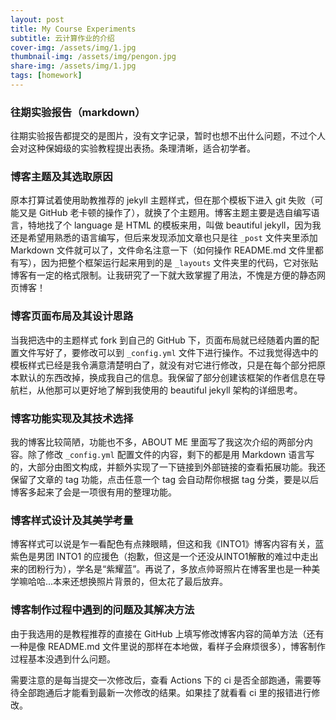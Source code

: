 ```yaml
---
layout: post
title: My Course Experiments
subtitle: 云计算作业的介绍
cover-img: /assets/img/1.jpg
thumbnail-img: /assets/img/pengon.jpg
share-img: /assets/img/1.jpg
tags: [homework]
---
```


### 往期实验报告（markdown）
往期实验报告都提交的是图片，没有文字记录，暂时也想不出什么问题，不过个人会对这种保姆级的实验教程提出表扬。条理清晰，适合初学者。
### 博客主题及其选取原因
原本打算试着使用助教推荐的 jekyll 主题样式，但在那个模板下进入 git 失败（可能又是 GitHub 老卡顿的操作了），就换了个主题用。博客主题主要是选自编写语言，特地找了个 language 是 HTML 的模板来用，叫做 beautiful jekyll，因为我还是希望用熟悉的语言编写，但后来发现添加文章也只是往 `_post` 文件夹里添加 Markdown 文件就可以了，文件命名注意一下（如何操作 README.md 文件里都有写），因为把整个框架运行起来用到的是 `_layouts` 文件夹里的代码，它对张贴博客有一定的格式限制。让我研究了一下就大致掌握了用法，不愧是方便的静态网页博客！
### 博客页面布局及其设计思路
当我把选中的主题样式 fork 到自己的 GitHub 下，页面布局就已经随着内置的配置文件写好了，要修改可以到 `_config.yml` 文件下进行操作。不过我觉得选中的模板样式已经是我令满意清楚明白了，就没有对它进行修改，只是在每个部分把原本默认的东西改掉，换成我自己的信息。我保留了部分创建该框架的作者信息在导航栏，从他那可以更好地了解到我使用的 beautiful jekyll 架构的详细思考。
### 博客功能实现及其技术选择
我的博客比较简陋，功能也不多，ABOUT ME 里面写了我这次介绍的两部分内容。除了修改 `_config.yml` 配置文件的内容，剩下的都是用 Markdown 语言写的，大部分由图文构成，并额外实现了一下链接到外部链接的查看拓展功能。我还保留了文章的 tag 功能，点击任意一个 tag 会自动帮你根据 tag 分类，要是以后博客多起来了会是一项很有用的整理功能。
### 博客样式设计及其美学考量 
博客样式可以说是乍一看配色有点辣眼睛，但这和我《INTO1》博客内容有关，蓝紫色是男团 INTO1 的应援色（抱歉，但这是一个还没从INTO1解散的难过中走出来的团粉行为），学名是“紫耀蓝”。再说了，多放点帅哥照片在博客里也是一种美学嘛哈哈...本来还想换照片背景的，但太花了最后放弃。
### 博客制作过程中遇到的问题及其解决方法
由于我选用的是教程推荐的直接在 GitHub 上填写修改博客内容的简单方法（还有一种是像 README.md 文件里说的那样在本地做，看样子会麻烦很多），博客制作过程基本没遇到什么问题。

需要注意的是每当提交一次修改后，查看 Actions 下的 ci 是否全部跑通，需要等待全部跑通后才能看到最新一次修改的结果。如果挂了就看看 ci 里的报错进行修改。
